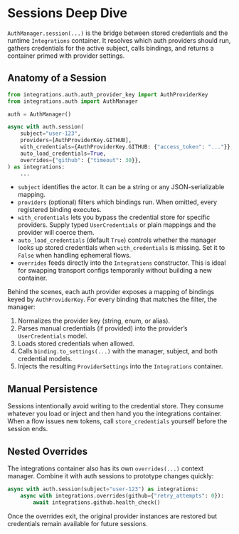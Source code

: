 # Sessions Deep Dive

`AuthManager.session(...)` is the bridge between stored credentials and the runtime `Integrations` container. It resolves which auth providers should run, gathers credentials for the active subject, calls bindings, and returns a container primed with provider settings.

## Anatomy of a Session

```python
from integrations.auth.auth_provider_key import AuthProviderKey
from integrations.auth import AuthManager

auth = AuthManager()

async with auth.session(
    subject="user-123",
    providers=[AuthProviderKey.GITHUB],
    with_credentials={AuthProviderKey.GITHUB: {"access_token": "..."}},
    auto_load_credentials=True,
    overrides={"github": {"timeout": 30}},
) as integrations:
    ...
```

- `subject` identifies the actor. It can be a string or any JSON-serializable mapping.
- `providers` (optional) filters which bindings run. When omitted, every registered binding executes.
- `with_credentials` lets you bypass the credential store for specific providers. Supply typed `UserCredentials` or plain mappings and the provider will coerce them.
- `auto_load_credentials` (default `True`) controls whether the manager looks up stored credentials when `with_credentials` is missing. Set it to `False` when handling ephemeral flows.
- `overrides` feeds directly into the `Integrations` constructor. This is ideal for swapping transport configs temporarily without building a new container.

Behind the scenes, each auth provider exposes a mapping of bindings keyed by `AuthProviderKey`. For every binding that matches the filter, the manager:

1. Normalizes the provider key (string, enum, or alias).
2. Parses manual credentials (if provided) into the provider’s `UserCredentials` model.
3. Loads stored credentials when allowed.
4. Calls `binding.to_settings(...)` with the manager, subject, and both credential models.
5. Injects the resulting `ProviderSettings` into the `Integrations` container.

## Manual Persistence

Sessions intentionally avoid writing to the credential store. They consume whatever you load or inject and then hand you the integrations container. When a flow issues new tokens, call `store_credentials` yourself before the session ends.

## Nested Overrides

The integrations container also has its own `overrides(...)` context manager. Combine it with auth sessions to prototype changes quickly:

```python
async with auth.session(subject="user-123") as integrations:
    async with integrations.overrides(github={"retry_attempts": 0}):
        await integrations.github.health_check()
```

Once the overrides exit, the original provider instances are restored but credentials remain available for future sessions.
